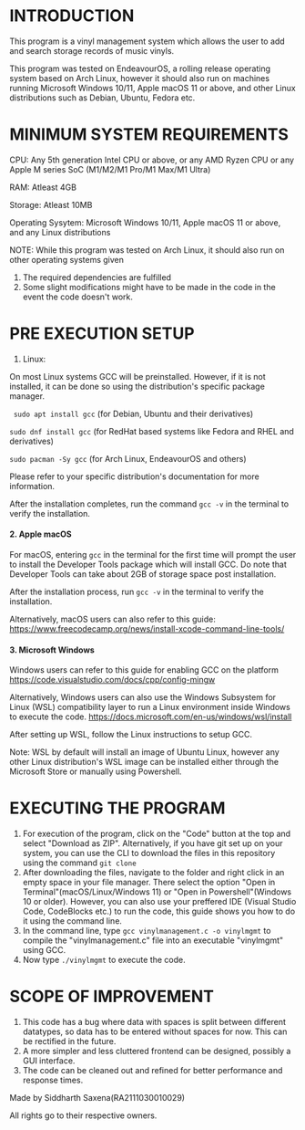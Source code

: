 # INTRODUCTION
This program is a vinyl management system which allows the user to add and search storage records of music vinyls.

This program was tested on EndeavourOS, a rolling release operating system based on Arch Linux, however it should also run on machines running Microsoft Windows 10/11, Apple macOS 11 or above, and other Linux distributions such as Debian, Ubuntu, Fedora etc.

# MINIMUM SYSTEM REQUIREMENTS

CPU: Any 5th generation Intel CPU or above, or any AMD Ryzen CPU or any Apple M series SoC (M1/M2/M1 Pro/M1 Max/M1 Ultra)

RAM: Atleast 4GB

Storage: Atleast 10MB

Operating Sysytem: Microsoft Windows 10/11, Apple macOS 11 or above, and any Linux distributions

NOTE: While this program was tested on Arch Linux, it should also run on other operating systems given

1. The required dependencies are fulfilled
2. Some slight modifications might have to be made in the code in the event the code doesn't work.

# PRE EXECUTION SETUP
1. Linux:

On most Linux systems GCC will be preinstalled. However, if it is not installed, it can be done so using the distribution's specific package manager.

` sudo apt install gcc` (for Debian, Ubuntu and their derivatives)

`sudo dnf install gcc` (for RedHat based systems like Fedora and RHEL and derivatives)

`sudo pacman -Sy gcc` (for Arch Linux, EndeavourOS and others)

Please refer to your specific distribution's documentation for more information.

After the installation completes, run the command
`gcc -v`
in the terminal to verify the installation.

#### 2. Apple macOS

For macOS, entering `gcc` in the terminal for the first time will prompt the user to install the Developer Tools package which will install GCC. Do note that Developer Tools can take about 2GB of storage space post installation.

After the installation process, run
`gcc -v`
in the terminal to verify the installation.

Alternatively, macOS users can also refer to this guide:
https://www.freecodecamp.org/news/install-xcode-command-line-tools/

#### 3. Microsoft Windows

Windows users can refer to this guide for enabling GCC on the platform
https://code.visualstudio.com/docs/cpp/config-mingw

Alternatively, Windows users can also use the Windows Subsystem for Linux (WSL) compatibility layer to run a Linux environment inside Windows to execute the code.
https://docs.microsoft.com/en-us/windows/wsl/install

After setting up WSL, follow the Linux instructions to setup GCC.

Note: WSL by default will install an image of Ubuntu Linux, however any other Linux distribution's WSL image can be installed either through the Microsoft Store or manually using Powershell.

# EXECUTING THE PROGRAM
1. For execution of the program, click on the "Code" button at the top and select "Download as ZIP". Alternatively, if you have git set up on your system, you can use the CLI to download the files in this repository using the command
`git clone `
2. After downloading the files, navigate to the folder and right click in an empty space in your file manager. There select the option "Open in Terminal"(macOS/Linux/Windows 11) or "Open in Powershell"(Windows 10 or older). However, you can also use your preffered IDE (Visual Studio Code, CodeBlocks etc.) to run the code, this guide shows you how to do it using the command line.
3. In the command line, type `gcc vinylmanagement.c -o vinylmgmt` to compile the "vinylmanagement.c" file into an executable "vinylmgmt" using GCC.
4. Now type `./vinylmgmt` to execute the code.

# SCOPE OF IMPROVEMENT
1. This code has a bug where data with spaces is split between different datatypes, so data has to be entered without spaces for now. This can be rectified in the future.
2. A more simpler and less cluttered frontend can be designed, possibly a GUI interface.
3. The code can be cleaned out and refined for better performance and response times.

Made by Siddharth Saxena(RA2111030010029)

All rights go to their respective owners.
